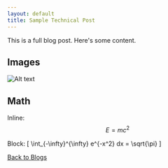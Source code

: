 ```yaml
---
layout: default
title: Sample Technical Post
---
```


This is a full blog post. Here's some content.

## Images
![Alt text](/assets/sample-image.jpg)  <!-- Upload an image to /assets/ later -->

## Math
Inline: $$ E = mc^2 $$

Block:
\[ \int_{-\infty}^{\infty} e^{-x^2} dx = \sqrt{\pi} \]

<a href="/blogs/">Back to Blogs</a>
